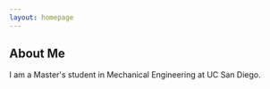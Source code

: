```yaml
---
layout: homepage
---
```


## About Me

I am a Master's student in Mechanical Engineering at UC San Diego.

